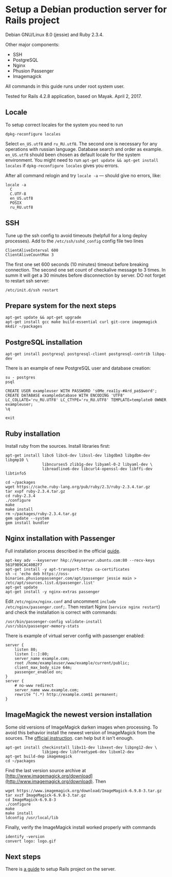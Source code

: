 Setup a Debian production server for Rails project
==================================================

Debian GNU/Linux 8.0 (jessie) and Ruby 2.3.4.

Other major components:

- SSH
- PostgreSQL
- Nginx
- Phusion Passenger
- Imagemagick

All commands in this guide runs under root system user.

Tested for Rails 4.2.8 application, based on Mayak.
April 2, 2017.


Locale
------

To setup correct locales for the system you need to run

    dpkg-reconfigure locales

Select `en_US.utf8` and `ru_RU.utf8`. The second one is necessary for
any operations with russian language. Database search and order as example.
`en_US.utf8` should been chosen as default locale for the system environment.
You might need to run `apt-get update && apt-get install locales` if
`dpkg-reconfigure locales` gives you errors.

After all command relogin and try `locale -a` — should give no errors, like:

    locale -a
      C
      C.UTF-8
      en_US.utf8
      POSIX
      ru_RU.utf8


SSH
---

Tune up the ssh config to avoid timeouts (helpfull for a long deploy processes).
Add to the `/etc/ssh/sshd_config` config file two lines

    ClientAliveInterval 600
    ClientAliveCountMax 3

The first one set 600 seconds (10 minutes) timeout before breaking connection.
The second one set count of checkalive message to 3 times.
In summ it will get a 30 minutes before disconnection by server.
DO not forget to restart ssh server:

    /etc/init.d/ssh restart


Prepare system for the next steps
---------------------------------

    apt-get update && apt-get upgrade
    apt-get install gcc make build-essential curl git-core imagemagick
    mkdir ~/packages


PostgreSQL installation
-----------------------

    apt-get install postgresql postgresql-client postgresql-contrib libpq-dev

There is an example of new PostgreSQL user and database creation:

    su - postgres
    psql

    CREATE USER exampleuser WITH PASSWORD 's0Me_rea11y-#Ard_pa$$word';
    CREATE DATABASE exampledatabase WITH ENCODING 'UTF8' LC_COLLATE='ru_RU.UTF8' LC_CTYPE='ru_RU.UTF8' TEMPLATE=template0 OWNER exampleuser;
    \q

    exit


Ruby installation
-----------------

Install ruby from the sources.
Install libraries first:

    apt-get install libc6 libc6-dev libssl-dev libgdbm3 libgdbm-dev libgmp10 \
                    libncurses5 zlib1g-dev libyaml-0-2 libyaml-dev \
                    libreadline6-dev libcurl4-openssl-dev libffi-dev libtinfo5

<!-- Maybe you will need libffi-ruby libpcrecpp0 libreadline-dev libxml2-dev
                         libxslt1-dev python-software-properties -->

    cd ~/packages
    wget https://cache.ruby-lang.org/pub/ruby/2.3/ruby-2.3.4.tar.gz
    tar xvpf ruby-2.3.4.tar.gz
    cd ruby-2.3.4
    ./configure
    make
    make install
    rm ~/packages/ruby-2.3.4.tar.gz
    gem update --system
    gem install bundler


Nginx installation with Passenger
---------------------------------

Full installation process described in the official
[guide](https://www.phusionpassenger.com/library/install/nginx/install/oss/jessie/).

    apt-key adv --keyserver hkp://keyserver.ubuntu.com:80 --recv-keys 561F9B9CAC40B2F7
    apt-get install -y apt-transport-https ca-certificates
    sh -c 'echo deb https://oss-binaries.phusionpassenger.com/apt/passenger jessie main > /etc/apt/sources.list.d/passenger.list'
    apt-get update
    apt-get install -y nginx-extras passenger

<!--
Configure options for Nginx for manual install from the sources.
./configure --user=www-data --group=www-data --with-http_ssl_module \
            --with-http_realip_module --with-http_addition_module \
            --with-http_sub_module --with-http_dav_module \
            --with-http_flv_module --with-http_gzip_static_module \
            --with-mail --with-mail_ssl_module \
            --add-module=/usr/local/lib/ruby/gems/2.1.0/gems/passenger-4.0.56/ext/nginx
-->

Edit `/etc/nginx/nginx.conf` and uncomment `include /etc/nginx/passenger.conf;`.
Then restart Nginx (`service nginx restart`) and check the installation
is correct with commands:

    /usr/bin/passenger-config validate-install
    /usr/sbin/passenger-memory-stats

There is example of virtual server config with passenger enabled:

    server {
        listen 80;
        listen [::]:80;
        server_name example.com;
        root /home/exampleuser/www/example/current/public;
        client_max_body_size 64m;
        passenger_enabled on;
    }
    server {
        # no-www redirect
        server_name www.example.com;
        rewrite ^(.*) http://example.com$1 permanent;
    }


ImageMagick the newest version installation
-------------------------------------------

Some old versions of ImageMagick darken images when processing.
To avoid this behavior install the newest version of ImageMagick from
the sources. The
[official instruction](https://www.imagemagick.org/script/install-source.php).
can help but it isn't enough.

    apt-get install checkinstall libx11-dev libxext-dev libpng12-dev \
                    libjpeg-dev libfreetype6-dev libxml2-dev
    apt-get build-dep imagemagick
    cd ~/packages

Find the last version source archive
at [http://www.imagemagick.org/download](http://www.imagemagick.org/download).
Then

    wget https://www.imagemagick.org/download/ImageMagick-6.9.8-3.tar.gz
    tar xvzf ImageMagick-6.9.8-3.tar.gz
    cd ImageMagick-6.9.8-3
    ./configure
    make
    make install
    ldconfig /usr/local/lib

Finally, verify the ImageMagick install worked properly with commands

    identify -version
    convert logo: logo.gif


Next steps
----------

There is [a guide](rails_server_config.md) to setup Rails project on the server.

<!-- Ubuntu
  Fix locale: `sudo locale-gen "ru_RU.UTF-8"` then `sudo dpkg-reconfigure locales`

  sudo apt-get update && apt-get upgrade

  Install PorgreSQL (the same as in this guide)

  sudo apt-get install gcc make build-essential curl git-core imagemagick

  Install Ruby. The same as in this guide but libraries:
  sudo apt-get install libc6 libc6-dev libssl-dev libgdbm3 libgdbm-dev \
                       libgmp10 libncurses5 zlib1g-dev libyaml-0-2 libyaml-dev \
                       libreadline6-dev libcurl4-openssl-dev libffi-dev \
                       libtinfo5 libffi-ruby libpcrecpp0 zlib1g-dev libssl-dev \
                       libreadline-dev libyaml-dev libxml2-dev libxslt1-dev \
                       libcurl4-openssl-dev python-software-properties \
                       libffi-dev libgdbm3 libgdbm-dev
  List isn't fully tested

  Install Nginx with passenger with official guide
  https://www.phusionpassenger.com/library/install/nginx/install/oss/
-->

<!-- Unicorn
  Config example:

    upstream app {
        # Path to Unicorn SOCK file, as defined previously
        server unix:/var/www/example/shared/sockets/unicorn.sock fail_timeout=0;
    }

    server {
      listen 80;
      listen [::]:80 ipv6only=on;
      root ...
      server_name ...

      try_files $uri/index.html $uri @app;

      access_log /var/log/nginx/example_access.log combined;
      error_log /var/log/nginx/example_error.log;

      location @app {
        proxy_set_header X-Forwarded-For $remote_addr;
        proxy_set_header Host $http_host;
        proxy_redirect off;
        proxy_pass http://app;
      }

      error_page 404 /404.html;

      # redirect server error pages to the static page
      error_page 500 502 503 504 /500.html;
      location = /500.html {
        root /var/www/example/current/public;
      }

      client_max_body_size 64m;
    }

    server {
      # non-www redirect
      server_name www.example.com;
      rewrite ^(.*) http://example.com$1 permanent;
    }
-->
